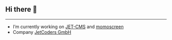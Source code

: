 ## Hi there 👋
---
- I’m currently working on [JET-CMS](https://jet-cms.com/en) and [momoscreen](https://momoscreen.com/en)
- Company [JetCoders GmbH](https://jetcoders.at/en)

<!--
**anki247/anki247** is a ✨ _special_ ✨ repository because its `README.md` (this file) appears on your GitHub profile.

Here are some ideas to get you started:

- 🔭 I’m currently working on ...
- 🌱 I’m currently learning ...
- 👯 I’m looking to collaborate on ...
- 🤔 I’m looking for help with ...
- 💬 Ask me about ...
- 📫 How to reach me: ...
- 😄 Pronouns: ...
- ⚡ Fun fact: ...
-->
